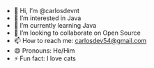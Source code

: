 - 👋 Hi, I’m @carlosdevnt
- 👀 I’m interested in Java
- 🌱 I’m currently learning Java
- 💞️ I’m looking to collaborate on Open Source
- 📫 How to reach me: carlosdev54@gmail.com
- 😄 Pronouns: He/Him
- ⚡ Fun fact: I love cats

<!---
carlosdevnt/carlosdevnt is a ✨ special ✨ repository because its `README.md` (this file) appears on your GitHub profile.
You can click the Preview link to take a look at your changes.
--->
